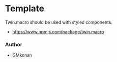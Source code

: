 # Template
Twin.macro should be used with styled components.
- https://www.npmjs.com/package/twin.macro

### Author
- GMkonan